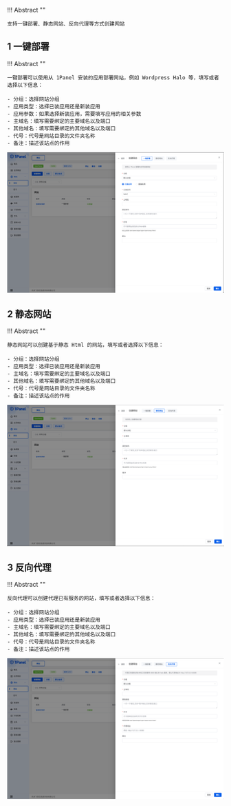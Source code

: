 
!!! Abstract ""

    支持一键部署、静态网站、反向代理等方式创建网站

## 1 一键部署

!!! Abstract ""

    一键部署可以使用从 1Panel 安装的应用部署网站，例如 Wordpress Halo 等，填写或者选择以下信息：

    - 分组：选择网站分组
    - 应用类型：选择已装应用还是新装应用
    - 应用参数：如果选择新装应用，需要填写应用的相关参数
    - 主域名：填写需要绑定的主要域名以及端口
    - 其他域名：填写需要绑定的其他域名以及端口
    - 代号：代号是网站目录的文件夹名称
    - 备注：描述该站点的作用

![img.png](../../img/websites/auto_create.png)

## 2 静态网站

!!! Abstract ""

    静态网站可以创建基于静态 Html 的网站，填写或者选择以下信息：

    - 分组：选择网站分组
    - 应用类型：选择已装应用还是新装应用
    - 主域名：填写需要绑定的主要域名以及端口
    - 其他域名：填写需要绑定的其他域名以及端口
    - 代号：代号是网站目录的文件夹名称
    - 备注：描述该站点的作用

![img.png](../../img/websites/static_create.png)

## 3 反向代理

!!! Abstract ""


    反向代理可以创建代理已有服务的网站，填写或者选择以下信息：

    - 分组：选择网站分组
    - 应用类型：选择已装应用还是新装应用
    - 主域名：填写需要绑定的主要域名以及端口
    - 其他域名：填写需要绑定的其他域名以及端口
    - 代号：代号是网站目录的文件夹名称
    - 备注：描述该站点的作用

![img.png](../../img/websites/proxy_create.png)